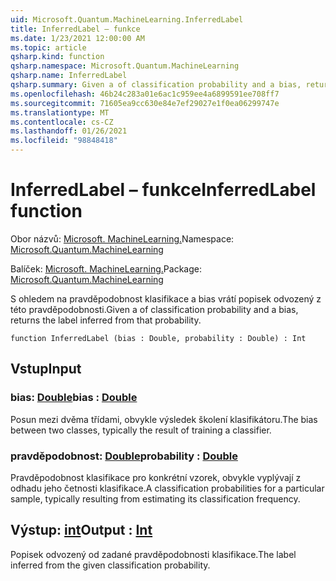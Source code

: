 ```yaml
---
uid: Microsoft.Quantum.MachineLearning.InferredLabel
title: InferredLabel – funkce
ms.date: 1/23/2021 12:00:00 AM
ms.topic: article
qsharp.kind: function
qsharp.namespace: Microsoft.Quantum.MachineLearning
qsharp.name: InferredLabel
qsharp.summary: Given a of classification probability and a bias, returns the label inferred from that probability.
ms.openlocfilehash: 46b24c283a01e6ac1c959ee4a6899591ee708ff7
ms.sourcegitcommit: 71605ea9cc630e84e7ef29027e1f0ea06299747e
ms.translationtype: MT
ms.contentlocale: cs-CZ
ms.lasthandoff: 01/26/2021
ms.locfileid: "98848418"
---
```

# <a name="inferredlabel-function"></a><span data-ttu-id="2cea8-102">InferredLabel – funkce</span><span class="sxs-lookup"><span data-stu-id="2cea8-102">InferredLabel function</span></span>

<span data-ttu-id="2cea8-103">Obor názvů: [Microsoft. MachineLearning.](xref:Microsoft.Quantum.MachineLearning)</span><span class="sxs-lookup"><span data-stu-id="2cea8-103">Namespace: [Microsoft.Quantum.MachineLearning](xref:Microsoft.Quantum.MachineLearning)</span></span>

<span data-ttu-id="2cea8-104">Balíček: [Microsoft. MachineLearning.](https://nuget.org/packages/Microsoft.Quantum.MachineLearning)</span><span class="sxs-lookup"><span data-stu-id="2cea8-104">Package: [Microsoft.Quantum.MachineLearning](https://nuget.org/packages/Microsoft.Quantum.MachineLearning)</span></span>


<span data-ttu-id="2cea8-105">S ohledem na pravděpodobnost klasifikace a bias vrátí popisek odvozený z této pravděpodobnosti.</span><span class="sxs-lookup"><span data-stu-id="2cea8-105">Given a of classification probability and a bias, returns the label inferred from that probability.</span></span>

```qsharp
function InferredLabel (bias : Double, probability : Double) : Int
```


## <a name="input"></a><span data-ttu-id="2cea8-106">Vstup</span><span class="sxs-lookup"><span data-stu-id="2cea8-106">Input</span></span>

### <a name="bias--double"></a><span data-ttu-id="2cea8-107">bias: [Double](xref:microsoft.quantum.lang-ref.double)</span><span class="sxs-lookup"><span data-stu-id="2cea8-107">bias : [Double](xref:microsoft.quantum.lang-ref.double)</span></span>

<span data-ttu-id="2cea8-108">Posun mezi dvěma třídami, obvykle výsledek školení klasifikátoru.</span><span class="sxs-lookup"><span data-stu-id="2cea8-108">The bias between two classes, typically the result of training a classifier.</span></span>


### <a name="probability--double"></a><span data-ttu-id="2cea8-109">pravděpodobnost: [Double](xref:microsoft.quantum.lang-ref.double)</span><span class="sxs-lookup"><span data-stu-id="2cea8-109">probability : [Double](xref:microsoft.quantum.lang-ref.double)</span></span>

<span data-ttu-id="2cea8-110">Pravděpodobnost klasifikace pro konkrétní vzorek, obvykle vyplývají z odhadu jeho četnosti klasifikace.</span><span class="sxs-lookup"><span data-stu-id="2cea8-110">A classification probabilities for a particular sample, typically resulting from estimating its classification frequency.</span></span>



## <a name="output--int"></a><span data-ttu-id="2cea8-111">Výstup: [int](xref:microsoft.quantum.lang-ref.int)</span><span class="sxs-lookup"><span data-stu-id="2cea8-111">Output : [Int](xref:microsoft.quantum.lang-ref.int)</span></span>

<span data-ttu-id="2cea8-112">Popisek odvozený od zadané pravděpodobnosti klasifikace.</span><span class="sxs-lookup"><span data-stu-id="2cea8-112">The label inferred from the given classification probability.</span></span>